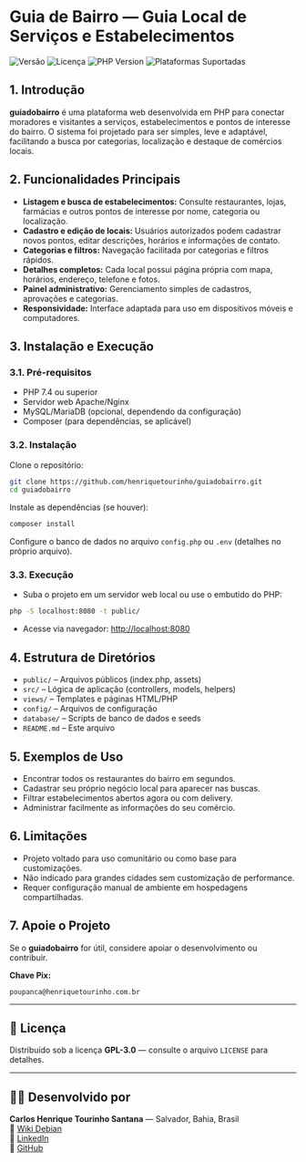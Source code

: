 # Guia de Bairro — Guia Local de Serviços e Estabelecimentos

<p align="left">
  <img src="https://img.shields.io/badge/versão-v1.0-blue.svg" alt="Versão" />
  <img src="https://img.shields.io/badge/licença-GPL--3.0-blue.svg" alt="Licença" />
  <img src="https://img.shields.io/badge/PHP-7.4%2B-cyan.svg" alt="PHP Version" />
  <img src="https://img.shields.io/badge/plataformas-Linux | macOS | Windows-blue.svg" alt="Plataformas Suportadas" />
</p>

## 1. Introdução

**guiadobairro** é uma plataforma web desenvolvida em PHP para conectar moradores e visitantes a serviços, estabelecimentos e pontos de interesse do bairro. O sistema foi projetado para ser simples, leve e adaptável, facilitando a busca por categorias, localização e destaque de comércios locais.

## 2. Funcionalidades Principais

- **Listagem e busca de estabelecimentos:** Consulte restaurantes, lojas, farmácias e outros pontos de interesse por nome, categoria ou localização.
- **Cadastro e edição de locais:** Usuários autorizados podem cadastrar novos pontos, editar descrições, horários e informações de contato.
- **Categorias e filtros:** Navegação facilitada por categorias e filtros rápidos.
- **Detalhes completos:** Cada local possui página própria com mapa, horários, endereço, telefone e fotos.
- **Painel administrativo:** Gerenciamento simples de cadastros, aprovações e categorias.
- **Responsividade:** Interface adaptada para uso em dispositivos móveis e computadores.

## 3. Instalação e Execução

### 3.1. Pré-requisitos

- PHP 7.4 ou superior
- Servidor web Apache/Nginx
- MySQL/MariaDB (opcional, dependendo da configuração)
- Composer (para dependências, se aplicável)

### 3.2. Instalação

Clone o repositório:

```bash
git clone https://github.com/henriquetourinho/guiadobairro.git
cd guiadobairro
```

Instale as dependências (se houver):

```bash
composer install
```

Configure o banco de dados no arquivo `config.php` ou `.env` (detalhes no próprio arquivo).

### 3.3. Execução

- Suba o projeto em um servidor web local ou use o embutido do PHP:
```bash
php -S localhost:8080 -t public/
```
- Acesse via navegador: [http://localhost:8080](http://localhost:8080)

## 4. Estrutura de Diretórios

- `public/` – Arquivos públicos (index.php, assets)
- `src/` – Lógica de aplicação (controllers, models, helpers)
- `views/` – Templates e páginas HTML/PHP
- `config/` – Arquivos de configuração
- `database/` – Scripts de banco de dados e seeds
- `README.md` – Este arquivo

## 5. Exemplos de Uso

- Encontrar todos os restaurantes do bairro em segundos.
- Cadastrar seu próprio negócio local para aparecer nas buscas.
- Filtrar estabelecimentos abertos agora ou com delivery.
- Administrar facilmente as informações do seu comércio.

## 6. Limitações

- Projeto voltado para uso comunitário ou como base para customizações.
- Não indicado para grandes cidades sem customização de performance.
- Requer configuração manual de ambiente em hospedagens compartilhadas.

## 7. Apoie o Projeto

Se o **guiadobairro** for útil, considere apoiar o desenvolvimento ou contribuir.

**Chave Pix:**  
```
poupanca@henriquetourinho.com.br
```

---

## 📄 Licença

Distribuído sob a licença **GPL-3.0** — consulte o arquivo `LICENSE` para detalhes.

---

## 🙋‍♂️ Desenvolvido por

**Carlos Henrique Tourinho Santana** — Salvador, Bahia, Brasil  
🔗 [Wiki Debian](https://wiki.debian.org/henriquetourinho)  
🔗 [LinkedIn](https://br.linkedin.com/in/carloshenriquetourinhosantana)  
🔗 [GitHub](https://github.com/henriquetourinho)
